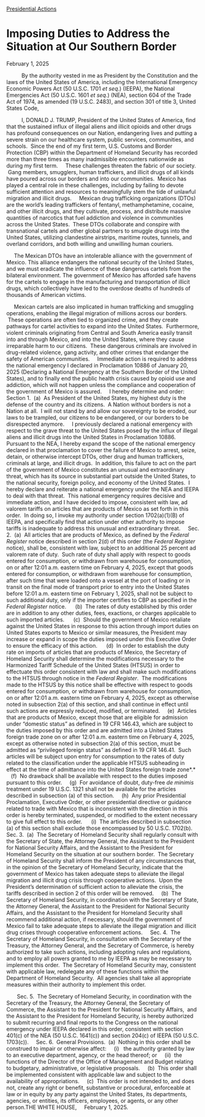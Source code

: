 [Presidential Actions](https://www.whitehouse.gov/presidential-actions/)

# 					Imposing Duties to Address the Situation at Our Southern Border				

February 1, 2025

          By the authority vested in me as President by the Constitution and the laws of the United States of America, including the International Emergency Economic Powers Act (50 U.S.C. 1701 *et seq*.) (IEEPA), the National Emergencies Act (50 U.S.C. 1601 *et seq*.) (NEA), section 604 of the Trade Act of 1974, as amended (19 U.S.C. 2483), and section 301 of title 3, United States Code,

          I, DONALD J. TRUMP, President of the United States of America, find that the sustained influx of illegal aliens and illicit opioids and other drugs has profound consequences on our Nation, endangering lives and putting a severe strain on our healthcare system, public services, communities, and schools.  Since the end of my first term, U.S. Customs and Border Protection (CBP) within the Department of Homeland Security has recorded more than three times as many inadmissible encounters nationwide as during my first term.     These challenges threaten the fabric of our society.  Gang members, smugglers, human traffickers, and illicit drugs of all kinds have poured across our borders and into our communities.  Mexico has played a central role in these challenges, including by failing to devote sufficient attention and resources to meaningfully stem the tide of unlawful migration and illicit drugs.     Mexican drug trafficking organizations (DTOs) are the world’s leading traffickers of fentanyl, methamphetamine, cocaine, and other illicit drugs, and they cultivate, process, and distribute massive quantities of narcotics that fuel addiction and violence in communities across the United States.  These DTOs collaborate and conspire with transnational cartels and other global partners to smuggle drugs into the United States, utilizing clandestine airstrips, maritime routes, tunnels, and overland corridors, and both willing and unwilling human couriers.  

     The Mexican DTOs have an intolerable alliance with the government of Mexico. This alliance endangers the national security of the United States, and we must eradicate the influence of these dangerous cartels from the bilateral environment. The government of Mexico has afforded safe havens for the cartels to engage in the manufacturing and transportation of illicit drugs, which collectively have led to the overdose deaths of hundreds of thousands of American victims.

     Mexican cartels are also implicated in human trafficking and smuggling operations, enabling the illegal migration of millions across our borders.  These operations are often tied to organized crime, and they create pathways for cartel activities to expand into the United States.  Furthermore, violent criminals originating from Central and South America easily transit into and through Mexico, and into the United States, where they cause irreparable harm to our citizens.  These dangerous criminals are involved in drug-related violence, gang activity, and other crimes that endanger the safety of American communities.     Immediate action is required to address the national emergency I declared in Proclamation 10886 of January 20, 2025 (Declaring a National Emergency at the Southern Border of the United States), and to finally end the public health crisis caused by opioid use and addiction, which will not happen unless the compliance and cooperation of the government of Mexico is assured.     I hereby determine and order:     Section 1.  (a)  As President of the United States, my highest duty is the defense of the country and its citizens.  A Nation without borders is not a Nation at all.  I will not stand by and allow our sovereignty to be eroded, our laws to be trampled, our citizens to be endangered, or our borders to be disrespected anymore.     I previously declared a national emergency with respect to the grave threat to the United States posed by the influx of illegal aliens and illicit drugs into the United States in Proclamation 10886.  Pursuant to the NEA, I hereby expand the scope of the national emergency declared in that proclamation to cover the failure of Mexico to arrest, seize, detain, or otherwise intercept DTOs, other drug and human traffickers, criminals at large, and illicit drugs.  In addition, this failure to act on the part of the government of Mexico constitutes an unusual and extraordinary threat, which has its source in substantial part outside the United States, to the national security, foreign policy, and economy of the United States.  I hereby declare and reiterate a national emergency under the NEA and IEEPA to deal with that threat.  This national emergency requires decisive and immediate action, and I have decided to impose, consistent with law, ad valorem tariffs on articles that are products of Mexico as set forth in this order.  In doing so, I invoke my authority under section 1702(a)(1)(B) of IEEPA, and specifically find that action under other authority to impose tariffs is inadequate to address this unusual and extraordinary threat.     Sec. 2.  (a)  All articles that are products of Mexico, as defined by the *Federal Register* notice described in section 2(d) of this order (the *Federal Register* notice), shall be, consistent with law, subject to an additional 25 percent ad valorem rate of duty.  Such rate of duty shall apply with respect to goods entered for consumption, or withdrawn from warehouse for consumption, on or after 12:01 a.m. eastern time on February 4, 2025, except that goods entered for consumption, or withdrawn from warehouse for consumption, after such time that were loaded onto a vessel at the port of loading or in transit on the final mode of transport prior to entry into the United States before 12:01 a.m. eastern time on February 1, 2025, shall not be subject to such additional duty, only if the importer certifies to CBP as specified in the *Federal Register* notice.      (b)  The rates of duty established by this order are in addition to any other duties, fees, exactions, or charges applicable to such imported articles.      (c)  Should the government of Mexico retaliate against the United States in response to this action through import duties on United States exports to Mexico or similar measures, the President may increase or expand in scope the duties imposed under this Executive Order to ensure the efficacy of this action.      (d)  In order to establish the duty rate on imports of articles that are products of Mexico, the Secretary of Homeland Security shall determine the modifications necessary to the Harmonized Tariff Schedule of the United States (HTSUS) in order to effectuate this order consistent with law and shall make such modifications to the HTSUS through notice in the *Federal Register*.  The modifications made to the HTSUS by this notice shall be effective with respect to goods entered for consumption, or withdrawn from warehouse for consumption, on or after 12:01 a.m. eastern time on February 4, 2025, except as otherwise noted in subsection 2(a) of this section, and shall continue in effect until such actions are expressly reduced, modified, or terminated.     (e)  Articles that are products of Mexico, except those that are eligible for admission under “domestic status” as defined in 19 CFR 146.43, which are subject to the duties imposed by this order and are admitted into a United States foreign trade zone on or after 12:01 a.m. eastern time on February 4, 2025, except as otherwise noted in subsection 2(a) of this section, must be admitted as “privileged foreign status” as defined in 19 CFR 146.41.  Such articles will be subject upon entry for consumption to the rates of duty related to the classification under the applicable HTSUS subheading in effect at the time of admittance into the United States foreign trade zone*.*     (f)  No drawback shall be available with respect to the duties imposed pursuant to this order.     (g)  For avoidance of doubt, duty-free *de minimis* treatment under 19 U.S.C. 1321 shall not be available for the articles described in subsection (a) of this section.     (h)  Any prior Presidential Proclamation, Executive Order, or other presidential directive or guidance related to trade with Mexico that is inconsistent with the direction in this order is hereby terminated, suspended, or modified to the extent necessary to give full effect to this order.      (i)  The articles described in subsection (a) of this section shall exclude those encompassed by 50 U.S.C. 1702(b).     Sec. 3.  (a)  The Secretary of Homeland Security shall regularly consult with the Secretary of State, the Attorney General, the Assistant to the President for National Security Affairs, and the Assistant to the President for Homeland Security on the situation at our southern border.  The Secretary of Homeland Security shall inform the President of any circumstances that, in the opinion of the Secretary of Homeland Security, indicate that the government of Mexico has taken adequate steps to alleviate the illegal migration and illicit drug crisis through cooperative actions.  Upon the President’s determination of sufficient action to alleviate the crisis, the tariffs described in section 2 of this order will be removed.     (b)  The Secretary of Homeland Security, in coordination with the Secretary of State, the Attorney General, the Assistant to the President for National Security Affairs, and the Assistant to the President for Homeland Security shall recommend additional action, if necessary, should the government of Mexico fail to take adequate steps to alleviate the illegal migration and illicit drug crises through cooperative enforcement actions.     Sec. 4.  The Secretary of Homeland Security, in consultation with the Secretary of the Treasury, the Attorney General, and the Secretary of Commerce, is hereby authorized to take such actions, including adopting rules and regulations, and to employ all powers granted to me by IEEPA as may be necessary to implement this order.  The Secretary of Homeland Security may, consistent with applicable law, redelegate any of these functions within the Department of Homeland Security.  All agencies shall take all appropriate measures within their authority to implement this order.

       Sec. 5.  The Secretary of Homeland Security, in coordination with the Secretary of the Treasury, the Attorney General, the Secretary of Commerce, the Assistant to the President for National Security Affairs,  and the Assistant to the President for Homeland Security, is hereby authorized to submit recurring and final reports to the Congress on the national emergency under IEEPA declared in this order, consistent with section 401(c) of the NEA (50 U.S.C. 1641(c)) and section 204(c) of IEEPA (50 U.S.C. 1703(c)).     Sec. 6.  General Provisions.  (a)  Nothing in this order shall be construed to impair or otherwise affect:     (i)   the authority granted by law to an executive department, agency, or the head thereof; or     (ii)  the functions of the Director of the Office of Management and Budget relating to budgetary, administrative, or legislative proposals.     (b)  This order shall be implemented consistent with applicable law and subject to the availability of appropriations.     (c)  This order is not intended to, and does not, create any right or benefit, substantive or procedural, enforceable at law or in equity by any party against the United States, its departments, agencies, or entities, its officers, employees, or agents, or any other person.THE WHITE HOUSE,     February 1, 2025.
